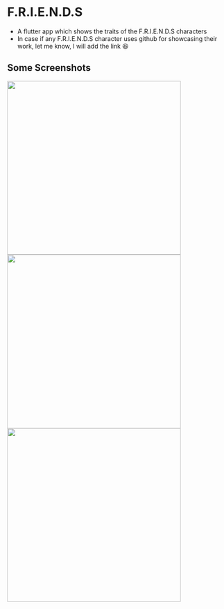 # F.R.I.E.N.D.S

- A flutter app which shows the traits of the F.R.I.E.N.D.S characters
- In case if any F.R.I.E.N.D.S character uses github for showcasing their work, let me know, I will add the link :laughing:

## Some Screenshots

<img src="https://user-images.githubusercontent.com/86592569/141294502-49db4a5a-b666-4772-8753-3fdee07315da.jpg" width="400">
<img src="https://user-images.githubusercontent.com/86592569/141294507-a22b8168-41c0-4d67-b9ff-348ec0847342.jpg" width="400">
<img src="https://user-images.githubusercontent.com/86592569/141294512-21059892-45e1-422d-8411-8e3f79a5c364.jpg" width="400">
